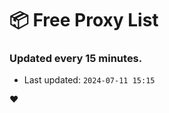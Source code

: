 # :package: Free Proxy List
### Updated every 15 minutes.

- Last updated: `2024-07-11 15:15`

:heart:

